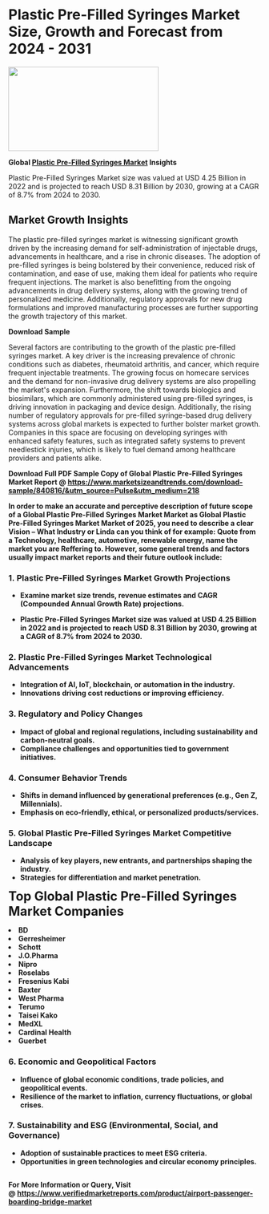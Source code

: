 <H1>Plastic Pre-Filled Syringes Market Size, Growth and Forecast from 2024 - 2031</H1><img class="aligncenter size-medium wp-image-584254" src="https://thirdeyenews.in/wp-content/uploads/2024/09/Global-Market-Research-300x168.jpeg" alt="" width="300" height="168" /><p><strong>Global&nbsp;<a href="https://www.marketsizeandtrends.com/download-sample/840816/&amp;utm_source=Pulse&amp;utm_medium=218">Plastic Pre-Filled Syringes Market</a> Insights</strong></p><p>Plastic Pre-Filled Syringes Market size was valued at USD 4.25 Billion in 2022 and is projected to reach USD 8.31 Billion by 2030, growing at a CAGR of 8.7% from 2024 to 2030.</p><p><h2>Market Growth Insights</h2> <p>The plastic pre-filled syringes market is witnessing significant growth driven by the increasing demand for self-administration of injectable drugs, advancements in healthcare, and a rise in chronic diseases. The adoption of pre-filled syringes is being bolstered by their convenience, reduced risk of contamination, and ease of use, making them ideal for patients who require frequent injections. The market is also benefitting from the ongoing advancements in drug delivery systems, along with the growing trend of personalized medicine. Additionally, regulatory approvals for new drug formulations and improved manufacturing processes are further supporting the growth trajectory of this market.</p> <p><strong>Download Sample</strong></p> <p>Several factors are contributing to the growth of the plastic pre-filled syringes market. A key driver is the increasing prevalence of chronic conditions such as diabetes, rheumatoid arthritis, and cancer, which require frequent injectable treatments. The growing focus on homecare services and the demand for non-invasive drug delivery systems are also propelling the market's expansion. Furthermore, the shift towards biologics and biosimilars, which are commonly administered using pre-filled syringes, is driving innovation in packaging and device design. Additionally, the rising number of regulatory approvals for pre-filled syringe-based drug delivery systems across global markets is expected to further bolster market growth. Companies in this space are focusing on developing syringes with enhanced safety features, such as integrated safety systems to prevent needlestick injuries, which is likely to fuel demand among healthcare providers and patients alike.</p> <p><strong></p><p><span class=""><strong>Download Full PDF Sample Copy of Global Plastic Pre-Filled Syringes Market Report</strong> @ <a href="https://www.marketsizeandtrends.com/download-sample/840816/&amp;utm_source=Pulse&amp;utm_medium=218" target="_blank">https://www.marketsizeandtrends.com/download-sample/840816/&amp;utm_source=Pulse&amp;utm_medium=218</a></span></p><p>In order to make an accurate and perceptive description of future scope of a Global&nbsp;Plastic Pre-Filled Syringes Market Market as Global&nbsp;Plastic Pre-Filled Syringes Market Market of 2025, you need to describe a clear Vision &ndash; What Industry or Linda can you think of for example: Quote from a Technology, healthcare, automotive, renewable energy, name the market you are Reffering to. However, some general trends and factors usually impact market reports and their future outlook include:</p><h3>1.&nbsp;<strong>Plastic Pre-Filled Syringes Market Growth Projections</strong></h3><ul><li>Examine market size trends, revenue estimates and CAGR (Compounded Annual Growth Rate) projections.</li><li><p>Plastic Pre-Filled Syringes Market size was valued at USD 4.25 Billion in 2022 and is projected to reach USD 8.31 Billion by 2030, growing at a CAGR of 8.7% from 2024 to 2030.</p></li></ul><h3>2.&nbsp;<strong>Plastic Pre-Filled Syringes Market Technological Advancements</strong></h3><ul><li>Integration of AI, IoT, blockchain, or automation in the industry.</li><li>Innovations driving cost reductions or improving efficiency.</li></ul><h3>3.&nbsp;<strong>Regulatory and Policy Changes</strong></h3><ul><li>Impact of global and regional regulations, including sustainability and carbon-neutral goals.</li><li>Compliance challenges and opportunities tied to government initiatives.</li></ul><h3>4.&nbsp;<strong>Consumer Behavior Trends</strong></h3><ul><li>Shifts in demand influenced by generational preferences (e.g., Gen Z, Millennials).</li><li>Emphasis on eco-friendly, ethical, or personalized products/services.</li></ul><h3>5.&nbsp;<strong>Global Plastic Pre-Filled Syringes Market Competitive Landscape</strong></h3><ul><li>Analysis of key players, new entrants, and partnerships shaping the industry.</li><li>Strategies for differentiation and market penetration.</li></ul><p data-pm-slice="1 1 []"><span style="color: inherit; font-family: inherit; font-size: 25px;">Top Global Plastic Pre-Filled Syringes Market Companies</span></p><div class="" data-test-id=""><p><li>BD</li><li> Gerresheimer</li><li> Schott</li><li> J.O.Pharma</li><li> Nipro</li><li> Roselabs</li><li> Fresenius Kabi</li><li> Baxter</li><li> West Pharma</li><li> Terumo</li><li> Taisei Kako</li><li> MedXL</li><li> Cardinal Health</li><li> Guerbet</li></p></div><h3>6.&nbsp;<strong>Economic and Geopolitical Factors</strong></h3><ul><li>Influence of global economic conditions, trade policies, and geopolitical events.</li><li>Resilience of the market to inflation, currency fluctuations, or global crises.</li></ul><h3>7.&nbsp;<strong>Sustainability and ESG (Environmental, Social, and Governance)</strong></h3><ul><li>Adoption of sustainable practices to meet ESG criteria.</li><li>Opportunities in green technologies and circular economy principles.</li></ul><h2><strong style="font-size: 14px;">For More Information or Query, Visit @&nbsp;</strong><a style="background-color: #ffffff; font-size: 14px;" href="https://www.marketsizeandtrends.com/report/plastic-pre-filled-syringes-market/" target="_blank">https://www.verifiedmarketreports.com/product/airport-passenger-boarding-bridge-market</a></h2>
